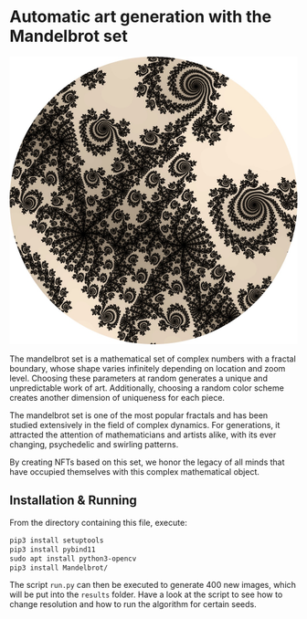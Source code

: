 # Automatic art generation with the Mandelbrot set
![2462881304](./results/2462881304.jpg)

The mandelbrot set is a mathematical set of complex numbers with a fractal boundary, whose shape varies infinitely depending on location and zoom level. Choosing these parameters at random generates a unique and unpredictable work of art. Additionally, choosing a random color scheme creates another dimension of uniqueness for each piece.

The mandelbrot set is one of the most popular fractals and has been studied extensively in the field of complex dynamics. For generations, it attracted the attention of mathematicians and artists alike, with its ever changing, psychedelic and swirling patterns.

By creating NFTs based on this set, we honor the legacy of all minds that have occupied themselves with this complex mathematical object.

## Installation & Running
From the directory containing this file, execute:

```
pip3 install setuptools
pip3 install pybind11
sudo apt install python3-opencv
pip3 install Mandelbrot/
```
The script `run.py` can then be executed to generate 400 new images, which will be put into the `results` folder. Have a look at the script to see how to change resolution and how to run the algorithm for certain seeds.